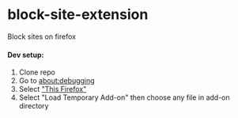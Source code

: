 # block-site-extension
Block sites on firefox

#### Dev setup:
1. Clone repo
2. Go to [about:debugging](about:debugging)
3. Select ["This Firefox"](about:debugging#/runtime/this-firefox)
4. Select "Load Temporary Add-on" then choose any file in add-on directory
